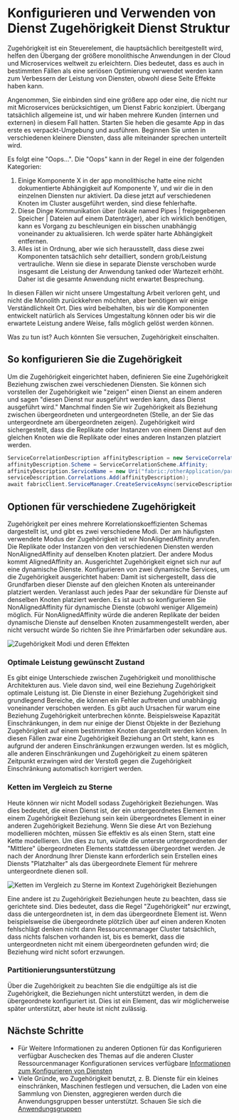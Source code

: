 <properties
   pageTitle="Dienst Fabric Cluster Ressourcenmanager - Zugehörigkeit | Microsoft Azure"
   description="Übersicht über die Zugehörigkeit für Dienst Fabric Dienste konfigurieren"
   services="service-fabric"
   documentationCenter=".net"
   authors="masnider"
   manager="timlt"
   editor=""/>

<tags
   ms.service="Service-Fabric"
   ms.devlang="dotnet"
   ms.topic="article"
   ms.tgt_pltfrm="NA"
   ms.workload="NA"
   ms.date="08/19/2016"
   ms.author="masnider"/>

# <a name="configuring-and-using-service-affinity-in-service-fabric"></a>Konfigurieren und Verwenden von Dienst Zugehörigkeit Dienst Struktur

Zugehörigkeit ist ein Steuerelement, die hauptsächlich bereitgestellt wird, helfen den Übergang der größere monolithische Anwendungen in der Cloud und Microservices weltweit zu erleichtern. Dies bedeutet, dass es auch in bestimmten Fällen als eine seriösen Optimierung verwendet werden kann zum Verbessern der Leistung von Diensten, obwohl diese Seite Effekte haben kann.

Angenommen, Sie einbinden sind eine größere app oder eine, die nicht nur mit Microservices berücksichtigen, um Dienst Fabric konzipiert. Übergang tatsächlich allgemeine ist, und wir haben mehrere Kunden (internen und externen) in diesem Fall hatten. Starten Sie heben die gesamte App in das erste es verpackt-Umgebung und ausführen. Beginnen Sie unten in verschiedenen kleinere Diensten, dass alle miteinander sprechen unterteilt wird.

Es folgt eine "Oops...". Die "Oops" kann in der Regel in eine der folgenden Kategorien:

1. Einige Komponente X in der app monolithische hatte eine nicht dokumentierte Abhängigkeit auf Komponente Y, und wir die in den einzelnen Diensten nur aktiviert. Da diese jetzt auf verschiedenen Knoten im Cluster ausgeführt werden, sind diese fehlerhafte.
2.  Diese Dinge Kommunikation über (lokale named Pipes | freigegebenen Speicher | Dateien auf einem Datenträger), aber ich wirklich benötigen, kann es Vorgang zu beschleunigen ein bisschen unabhängig voneinander zu aktualisieren. Ich werde später harte Abhängigkeit entfernen.
3.  Alles ist in Ordnung, aber wie sich herausstellt, dass diese zwei Komponenten tatsächlich sehr detailliert, sondern grob/Leistung vertrauliche. Wenn sie diese in separate Dienste verschoben wurde insgesamt die Leistung der Anwendung tanked oder Wartezeit erhöht. Daher ist die gesamte Anwendung nicht erwartet Besprechung.

In diesen Fällen wir nicht unsere Umgestaltung Arbeit verloren geht, und nicht die Monolith zurückkehren möchten, aber benötigen wir einige Verständlichkeit Ort. Dies wird beibehalten, bis wir die Komponenten entwickelt natürlich als Services Umgestaltung können oder bis wir die erwartete Leistung andere Weise, falls möglich gelöst werden können.

Was zu tun ist? Auch könnten Sie versuchen, Zugehörigkeit einschalten.

## <a name="how-to-configure-affinity"></a>So konfigurieren Sie die Zugehörigkeit
Um die Zugehörigkeit eingerichtet haben, definieren Sie eine Zugehörigkeit Beziehung zwischen zwei verschiedenen Diensten. Sie können sich vorstellen der Zugehörigkeit wie "zeigen" einen Dienst an einem anderen und sagen "diesen Dienst nur ausgeführt werden kann, dass Dienst ausgeführt wird." Manchmal finden Sie wir Zugehörigkeit als Beziehung zwischen übergeordneten und untergeordneten (Stelle, an der Sie das untergeordnete am übergeordneten zeigen). Zugehörigkeit wird sichergestellt, dass die Replikate oder Instanzen von einem Dienst auf den gleichen Knoten wie die Replikate oder eines anderen Instanzen platziert werden.

``` csharp
ServiceCorrelationDescription affinityDescription = new ServiceCorrelationDescription();
affinityDescription.Scheme = ServiceCorrelationScheme.Affinity;
affinityDescription.ServiceName = new Uri("fabric:/otherApplication/parentService");
serviceDescription.Correlations.Add(affinityDescription);
await fabricClient.ServiceManager.CreateServiceAsync(serviceDescription);
```

## <a name="different-affinity-options"></a>Optionen für verschiedene Zugehörigkeit
Zugehörigkeit per eines mehrere Korrelationskoeffizienten Schemas dargestellt ist, und gibt es zwei verschiedene Modi. Der am häufigsten verwendete Modus der Zugehörigkeit ist wir NonAlignedAffinity anrufen. Die Replikate oder Instanzen von den verschiedenen Diensten werden NonAlignedAffinity auf denselben Knoten platziert. Der andere Modus kommt AlignedAffinity an. Ausgerichtet Zugehörigkeit eignet sich nur auf eine dynamische Dienste. Konfigurieren von zwei dynamische Services, um die Zugehörigkeit ausgerichtet haben: Damit ist sichergestellt, dass die Grundfarben dieser Dienste auf den gleichen Knoten als untereinander platziert werden. Veranlasst auch jedes Paar der sekundäre für Dienste auf denselben Knoten platziert werden. Es ist auch so konfigurieren Sie NonAlignedAffinity für dynamische Dienste (obwohl weniger Allgemein) möglich. Für NonAlignedAffinity würde die anderen Replikate der beiden dynamische Dienste auf denselben Knoten zusammengestellt werden, aber nicht versucht würde So richten Sie ihre Primärfarben oder sekundäre aus.

![Zugehörigkeit Modi und deren Effekten][Image1]

### <a name="best-effort-desired-state"></a>Optimale Leistung gewünscht Zustand
Es gibt einige Unterschiede zwischen Zugehörigkeit und monolithische Architekturen aus. Viele davon sind, weil eine Beziehung Zugehörigkeit optimale Leistung ist. Die Dienste in einer Beziehung Zugehörigkeit sind grundlegend Bereiche, die können ein Fehler auftreten und unabhängig voneinander verschoben werden. Es gibt auch Ursachen für warum eine Beziehung Zugehörigkeit unterbrechen könnte. Beispielsweise Kapazität Einschränkungen, in dem nur einige der Dienst Objekte in der Beziehung Zugehörigkeit auf einem bestimmten Knoten dargestellt werden können. In diesen Fällen zwar eine Zugehörigkeit Beziehung an Ort steht, kann es aufgrund der anderen Einschränkungen erzwungen werden. Ist es möglich, alle anderen Einschränkungen und Zugehörigkeit zu einem späteren Zeitpunkt erzwingen wird der Verstoß gegen die Zugehörigkeit Einschränkung automatisch korrigiert werden.  

### <a name="chains-vs-stars"></a>Ketten im Vergleich zu Sterne
Heute können wir nicht Modell sodass Zugehörigkeit Beziehungen. Was dies bedeutet, die einen Dienst ist, der ein untergeordnetes Element in einem Zugehörigkeit Beziehung sein kein übergeordnetes Element in einer anderen Zugehörigkeit Beziehung. Wenn Sie diese Art von Beziehung modellieren möchten, müssen Sie effektiv es als einen Stern, statt eine Kette modellieren. Um dies zu tun, würde die unterste untergeordneten der "Mittlere" übergeordneten Elements stattdessen übergeordnet werden. Je nach der Anordnung Ihrer Dienste kann erforderlich sein Erstellen eines Diensts "Platzhalter" als das übergeordnete Element für mehrere untergeordnete dienen soll.

![Ketten im Vergleich zu Sterne im Kontext Zugehörigkeit Beziehungen][Image2]

Eine andere ist zu Zugehörigkeit Beziehungen heute zu beachten, dass sie gerichtete sind. Dies bedeutet, dass die Regel "Zugehörigkeit" nur erzwingt, dass die untergeordneten ist, in dem das übergeordnete Element ist. Wenn beispielsweise die übergeordnete plötzlich über auf einen anderen Knoten fehlschlägt denken nicht dann Ressourcenmanager Cluster tatsächlich, dass nichts falschen vorhanden ist, bis es bemerkt, dass die untergeordneten nicht mit einem übergeordneten gefunden wird; die Beziehung wird nicht sofort erzwungen.

### <a name="partitioning-support"></a>Partitionierungsunterstützung
Über die Zugehörigkeit zu beachten Sie die endgültige als ist die Zugehörigkeit, die Beziehungen nicht unterstützt werden, in dem die übergeordnete konfiguriert ist. Dies ist ein Element, das wir möglicherweise später unterstützt, aber heute ist nicht zulässig.

## <a name="next-steps"></a>Nächste Schritte
- Für Weitere Informationen zu anderen Optionen für das Konfigurieren verfügbar Auschecken des Themas auf die anderen Cluster Ressourcenmanager Konfigurationen services verfügbare [Informationen zum Konfigurieren von Diensten](service-fabric-cluster-resource-manager-configure-services.md)
- Viele Gründe, wo Zugehörigkeit benutzt, z. B. Dienste für ein kleines einschränken, Maschinen festlegen und versuchen, die Laden von eine Sammlung von Diensten, aggregieren werden durch die Anwendungsgruppen besser unterstützt. Schauen Sie sich die [Anwendungsgruppen](service-fabric-cluster-resource-manager-application-groups.md)

[Image1]:./media/service-fabric-cluster-resource-manager-advanced-placement-rules-affinity/cluster-resrouce-manager-affinity-modes.png
[Image2]:./media/service-fabric-cluster-resource-manager-advanced-placement-rules-affinity/cluster-resource-manager-chains-vs-stars.png
